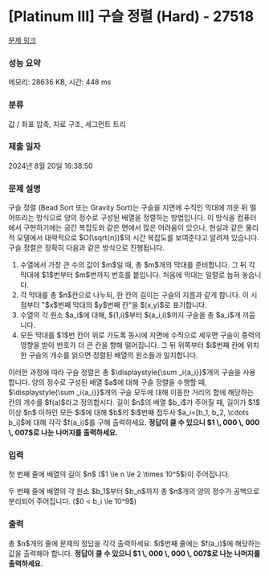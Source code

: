 # [Platinum III] 구슬 정렬 (Hard) - 27518 

[문제 링크](https://www.acmicpc.net/problem/27518) 

### 성능 요약

메모리: 28636 KB, 시간: 448 ms

### 분류

값 / 좌표 압축, 자료 구조, 세그먼트 트리

### 제출 일자

2024년 8월 20일 16:38:50

### 문제 설명

<p>구슬 정렬 (Bead Sort 또는 Gravity Sort)는 구슬을 지면에 수직인 막대에 끼운 뒤 떨어뜨리는 방식으로 양의 정수로 구성된 배열을 정렬하는 방법입니다. 이 방식을 컴퓨터에서 구현하기에는 공간 복잡도와 같은 면에서 많은 어려움이 있으나, 현실과 같은 물리적 모델에서 대략적으로 $O(\sqrt{n})$의 시간 복잡도를 보여준다고 알려져 있습니다. 구슬 정렬은 정확히 다음과 같은 방식으로 진행됩니다.</p>

<ol>
	<li>수열에서 가장 큰 수의 값이 $m$일 때, 총 $m$개의 막대를 준비합니다. 그 뒤 각 막대에 $1$번부터 $m$번까지 번호를 붙입니다. 처음에 막대는 일렬로 눕혀 놓습니다.</li>
	<li>각 막대를 총 $n$칸으로 나누되, 한 칸의 길이는 구슬의 지름과 같게 합니다. 이 시점부터 "$x$번째 막대의 $y$번째 칸"을 $(x,y)$로 표기합니다.</li>
	<li>수열의 각 원소 $a_i$에 대해, $(1,i)$부터 $(a_i,i)$까지 구슬을 총 $a_i$개 끼웁니다.</li>
	<li>모든 막대를 $1$번 칸이 위로 가도록 동시에 지면에 수직으로 세우면 구슬이 중력의 영향을 받아 번호가 더 큰 칸을 향해 떨어집니다. 그 뒤 위쪽부터 $i$번째 칸에 위치한 구슬의 개수를 읽으면 정렬된 배열의 원소들과 일치합니다.</li>
</ol>

<p>이러한 과정에 따라 구슬 정렬은 총 $\displaystyle{\sum _i{a_i}}$개의 구슬을 사용합니다. 양의 정수로 구성된 배열 $a$에 대해 구슬 정렬을 수행할 때, $\displaystyle{\sum _i{a_i}}$개의 구슬 모두에 대해 이동한 거리의 합에 해당하는 칸의 개수를 $f(a)$라고 정의합시다. 길이 $n$의 배열 $b_i$가 주어질 때, 길이가 $1$ 이상 $n$ 이하인 모든 $i$에 대해 $b$의 $i$번째 접두사 $a_i=[b_1, b_2, \cdots b_i]$에 대해 각각 $f(a_i)$를 구해 출력하세요. <strong>정답이 클 수 있으니 $1 \, 000 \, 000 \, 007$로 나눈 나머지를 출력하세요.</strong></p>

### 입력 

 <p>첫 번째 줄에 배열의 길이 $n$ ($1 \le n \le 2 \times 10^5$)이 주어집니다.</p>

<p>두 번째 줄에 배열의 각 원소 $b_1$부터 $b_n$까지 총 $n$개의 양의 정수가 공백으로 분리되어 주어집니다. ($0 < b_i \le 10^9$)</p>

### 출력 

 <p>총 $n$개의 줄에 문제의 정답을 각각 출력하세요. $i$번째 줄에는 $f(a_i)$에 해당하는 값을 출력해야 합니다. <strong>정답이 클 수 있으니 $1 \, 000 \, 000 \, 007$로 나눈 나머지를 출력하세요.</strong></p>

